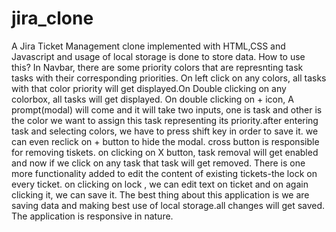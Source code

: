 # jira_clone
A Jira Ticket Management clone implemented with HTML,CSS and Javascript and usage of local storage is done to store data.
How to use this?
In Navbar, there are some priority colors that are represnting task tasks with their corresponding priorities. On left click on any colors, all tasks with that color priority will get displayed.On Double clicking on any colorbox, all tasks will get displayed. On double clicking on + icon, A prompt(modal) will come and it will take two inputs, one is task and other is the color we want to assign this task representing its priority.after entering task and selecting colors, we have to press shift key in order to save it. we can even reclick on + button to hide the modal. cross button is responsible for removing tiskets. on clicking on X button, task removal will get enabled and now if we click on any task that task will get removed. There is one more functionality added to edit the content of existing tickets-the lock on every ticket. on clicking on lock , we can edit text on ticket and on again clicking it, we can save it. The best thing about this application is we are saving data and making best use of local storage.all changes will get saved. The application is responsive in nature.
